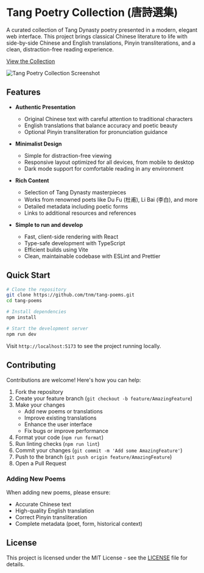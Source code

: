 # Tang Poetry Collection (唐詩選集)

A curated collection of Tang Dynasty poetry presented in a modern, elegant web interface. This project brings classical Chinese literature to life with side-by-side Chinese and English translations, Pinyin transliterations, and a clean, distraction-free reading experience.

[View the Collection](https://tang-poetry.vercel.app)

![Tang Poetry Collection Screenshot](public/screenshot-1.png)

## Features

- **Authentic Presentation**
  - Original Chinese text with careful attention to traditional characters
  - English translations that balance accuracy and poetic beauty
  - Optional Pinyin transliteration for pronunciation guidance
  
- **Minimalist Design**
  - Simple for distraction-free viewing
  - Responsive layout optimized for all devices, from mobile to desktop
  - Dark mode support for comfortable reading in any environment

- **Rich Content**
  - Selection of Tang Dynasty masterpieces
  - Works from renowned poets like Du Fu (杜甫), Li Bai (李白), and more
  - Detailed metadata including poetic forms
  - Links to additional resources and references

- **Simple to run and develop**
  - Fast, client-side rendering with React
  - Type-safe development with TypeScript
  - Efficient builds using Vite
  - Clean, maintainable codebase with ESLint and Prettier

## Quick Start

```bash
# Clone the repository
git clone https://github.com/tnm/tang-poems.git
cd tang-poems

# Install dependencies
npm install

# Start the development server
npm run dev
```

Visit `http://localhost:5173` to see the project running locally.

## Contributing

Contributions are welcome! Here's how you can help:

1. Fork the repository
2. Create your feature branch (`git checkout -b feature/AmazingFeature`)
3. Make your changes
   - Add new poems or translations
   - Improve existing translations
   - Enhance the user interface
   - Fix bugs or improve performance
4. Format your code (`npm run format`)
5. Run linting checks (`npm run lint`)
6. Commit your changes (`git commit -m 'Add some AmazingFeature'`)
7. Push to the branch (`git push origin feature/AmazingFeature`)
8. Open a Pull Request

### Adding New Poems

When adding new poems, please ensure:
- Accurate Chinese text
- High-quality English translation
- Correct Pinyin transliteration
- Complete metadata (poet, form, historical context)

## License

This project is licensed under the MIT License - see the [LICENSE](LICENSE) file for details.